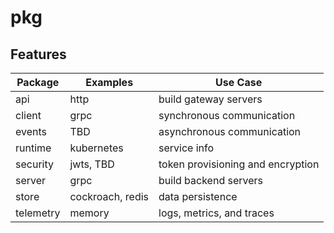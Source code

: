 # pkg

## Features

| Package   | Examples         | Use Case                          |
| --------- | ---------------- | --------------------------------- |
| api       | http             | build gateway servers             |
| client    | grpc             | synchronous communication         |
| events    | TBD              | asynchronous communication        |
| runtime   | kubernetes       | service info                      |
| security  | jwts, TBD        | token provisioning and encryption |
| server    | grpc             | build backend servers             |
| store     | cockroach, redis | data persistence                  |
| telemetry | memory           | logs, metrics, and traces         |
